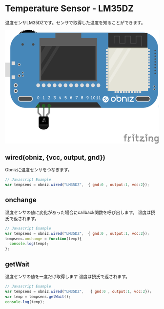 # Temperature Sensor - LM35DZ
温度センサLM35DZです。センサで取得した温度を知ることができます。





![photo of AnalogTempratureSensor](./wired.png)



## wired(obniz, {vcc, output, gnd})
Obnizに温度センサをつなぎます。
```javascript
// Javascript Example
var tempsens = obniz.wired("LM35DZ",  { gnd:0 , output:1, vcc:2});
```

## onchange
温度センサの値に変化があった場合にcallback関数を呼び出します。
温度は摂氏で返されます。
```javascript
// Javascript Example
var tempsens = obniz.wired("LM35DZ",  { gnd:0 , output:1, vcc:2});
tempsens.onchange = function(temp){
  console.log(temp);
};
```


## getWait

温度センサの値を一度だけ取得します
温度は摂氏で返されます。

```javascript
// Javascript Example
var tempsens = obniz.wired("LM35DZ",   { gnd:0 , output:1, vcc:2});
var temp = tempsens.getWait();
console.log(temp);
```
 